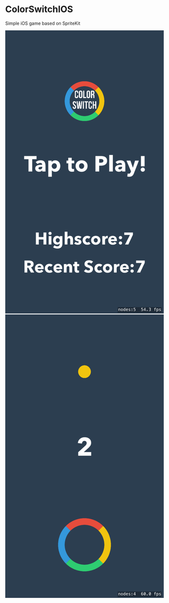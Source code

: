 # ColorSwitchIOS
Simple iOS game based on SpriteKit

![](https://github.com/RocketStormNet/ColorSwitchIOS/blob/master/screenshot1.png)
![](https://github.com/RocketStormNet/ColorSwitchIOS/blob/master/screenshot2.png)
